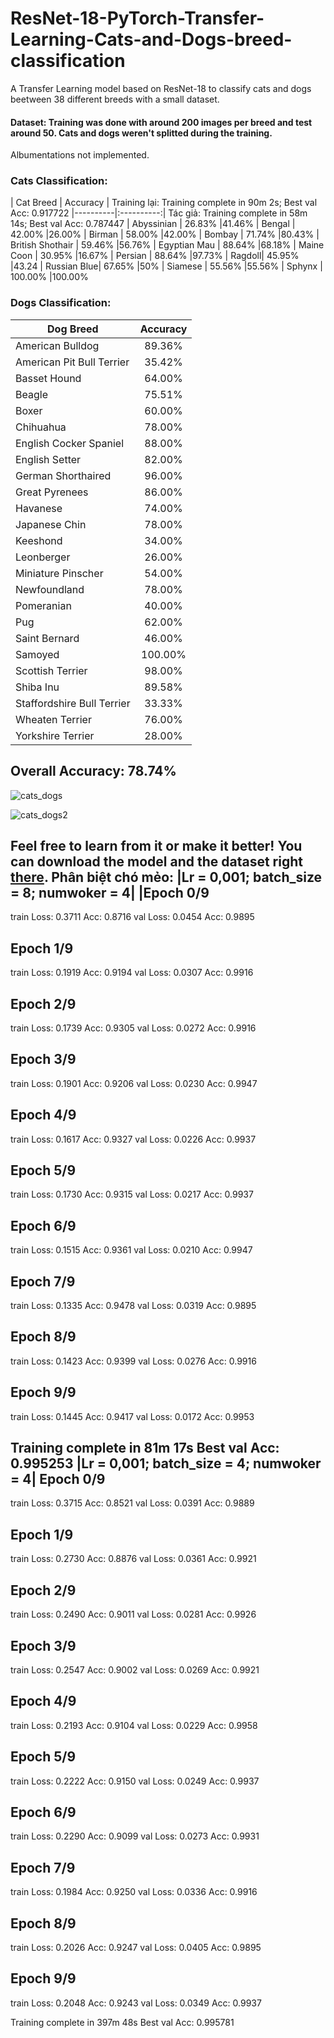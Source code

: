 # ResNet-18-PyTorch-Transfer-Learning-Cats-and-Dogs-breed-classification
A Transfer Learning model based on ResNet-18 to classify cats and dogs beetween 38 different breeds with a small dataset.


#### Dataset: Training was done with around 200 images per breed and test around 50. Cats and dogs weren't splitted during the training.
Albumentations not implemented.
### Cats Classification:
| Cat Breed | Accuracy |                                                             Training lại:     Training complete in 90m 2s;   Best val Acc: 0.917722
|----------|:----------:|                                                            Tác giả:          Training complete in 58m 14s;  Best val Acc: 0.787447
| Abyssinian | 26.83% |41.46%
| Bengal | 42.00% |26.00%
| Birman | 58.00% |42.00%
| Bombay | 71.74% |80.43%
| British Shothair | 59.46% |56.76%
| Egyptian Mau | 88.64% |68.18%
| Maine Coon | 30.95% |16.67%
| Persian | 88.64% |97.73%
| Ragdoll| 45.95% |43.24
| Russian Blue| 67.65% |50%
| Siamese | 55.56% |55.56%
| Sphynx | 100.00% |100.00%


### Dogs Classification:
| Dog Breed | Accuracy |
|----------|:----------:|
| American Bulldog | 89.36% | 85.11%
| American Pit Bull Terrier | 35.42% | 35.42%
| Basset Hound | 64.00% | 68.00%
| Beagle | 75.51% | 77.55%
| Boxer | 60.00% | 70%
| Chihuahua | 78.00% | 80%
| English Cocker Spaniel | 88.00% | 82.00%
| English Setter | 82.00% | 66%
| German Shorthaired | 96.00% | 94.00%
| Great Pyrenees | 86.00% | 90.00%
| Havanese | 74.00% | 60.00%
| Japanese Chin | 78.00% | 76.00%
| Keeshond |34.00% | 8.00%
| Leonberger |26.00% | 22.00%
| Miniature Pinscher |54.00% | 52.00%
| Newfoundland |78.00% |  82.00%
| Pomeranian |40.00% | 60.00%
| Pug |62.00% | 66.00%
| Saint Bernard| 46.00% | 56.00%
| Samoyed | 100.00% | 100.00%
| Scottish Terrier | 98.00% | 96.00 %
| Shiba Inu | 89.58% | 82.25%
| Staffordshire Bull Terrier | 33.33% | 14.58%
| Wheaten Terrier | 76.00% | 80.00%
| Yorkshire Terrier | 28.00% | 36.00%


## Overall Accuracy: 78.74% 

![cats_dogs](https://user-images.githubusercontent.com/56324869/101435413-0f4b5f80-38eb-11eb-8244-00a351a497df.png)

![cats_dogs2](https://user-images.githubusercontent.com/56324869/101435422-170b0400-38eb-11eb-9de3-c243fd2032b4.png)

Feel free to learn from it or make it better!
You can download the model and the dataset right 
[there](https://drive.google.com/drive/folders/1dD2-FC1051nHMZzhx1UQmKfDiCGcuXKQ?usp=sharing).
Phân biệt chó mẻo:
|Lr = 0,001; batch_size = 8; numwoker = 4|
|Epoch 0/9
----------
train Loss: 0.3711 Acc: 0.8716
val Loss: 0.0454 Acc: 0.9895

Epoch 1/9
----------
train Loss: 0.1919 Acc: 0.9194
val Loss: 0.0307 Acc: 0.9916

Epoch 2/9
----------
train Loss: 0.1739 Acc: 0.9305
val Loss: 0.0272 Acc: 0.9916

Epoch 3/9
----------
train Loss: 0.1901 Acc: 0.9206
val Loss: 0.0230 Acc: 0.9947

Epoch 4/9
----------
train Loss: 0.1617 Acc: 0.9327
val Loss: 0.0226 Acc: 0.9937

Epoch 5/9
----------
train Loss: 0.1730 Acc: 0.9315
val Loss: 0.0217 Acc: 0.9937

Epoch 6/9
----------
train Loss: 0.1515 Acc: 0.9361
val Loss: 0.0210 Acc: 0.9947

Epoch 7/9
----------
train Loss: 0.1335 Acc: 0.9478
val Loss: 0.0319 Acc: 0.9895

Epoch 8/9
----------
train Loss: 0.1423 Acc: 0.9399
val Loss: 0.0276 Acc: 0.9916

Epoch 9/9
----------
train Loss: 0.1445 Acc: 0.9417
val Loss: 0.0172 Acc: 0.9953

Training complete in 81m 17s
Best val Acc: 0.995253
|Lr = 0,001; batch_size = 4; numwoker = 4|
Epoch 0/9
----------
train Loss: 0.3715 Acc: 0.8521
val Loss: 0.0391 Acc: 0.9889

Epoch 1/9
----------
train Loss: 0.2730 Acc: 0.8876
val Loss: 0.0361 Acc: 0.9921

Epoch 2/9
----------
train Loss: 0.2490 Acc: 0.9011
val Loss: 0.0281 Acc: 0.9926

Epoch 3/9
----------
train Loss: 0.2547 Acc: 0.9002
val Loss: 0.0269 Acc: 0.9921

Epoch 4/9
----------
train Loss: 0.2193 Acc: 0.9104
val Loss: 0.0229 Acc: 0.9958

Epoch 5/9
----------
train Loss: 0.2222 Acc: 0.9150
val Loss: 0.0249 Acc: 0.9937

Epoch 6/9
----------
train Loss: 0.2290 Acc: 0.9099
val Loss: 0.0273 Acc: 0.9931

Epoch 7/9
----------
train Loss: 0.1984 Acc: 0.9250
val Loss: 0.0336 Acc: 0.9916

Epoch 8/9
----------
train Loss: 0.2026 Acc: 0.9247
val Loss: 0.0405 Acc: 0.9895

Epoch 9/9
----------
train Loss: 0.2048 Acc: 0.9243
val Loss: 0.0349 Acc: 0.9937

Training complete in 397m 48s
Best val Acc: 0.995781